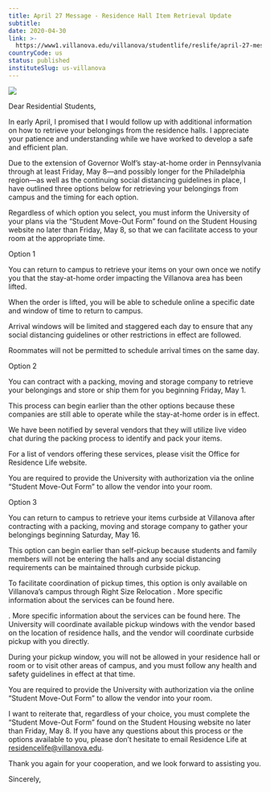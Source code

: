 ```yaml
---
title: April 27 Message - Residence Hall Item Retrieval Update
subtitle: 
date: 2020-04-30
link: >-
  https://www1.villanova.edu/villanova/studentlife/reslife/april-27-message-from-the-vice-president-for-student-life.html
countryCode: us
status: published
instituteSlug: us-villanova
---
```

![](https://www1.villanova.edu/etc/designs/villanova/favicon.ico)

Dear Residential Students,

In early April, I promised that I would follow up with additional information on how to retrieve your belongings from the residence halls. I appreciate your patience and understanding while we have worked to develop a safe and efficient plan.

Due to the extension of Governor Wolf’s stay-at-home order in Pennsylvania through at least Friday, May 8—and possibly longer for the Philadelphia region—as well as the continuing social distancing guidelines in place, I have outlined three options below for retrieving your belongings from campus and the timing for each option.

Regardless of which option you select, you must inform the University of your plans via the “Student Move-Out Form” found on the Student Housing website no later than Friday, May 8, so that we can facilitate access to your room at the appropriate time.

Option 1

You can return to campus to retrieve your items on your own once we notify you that the stay-at-home order impacting the Villanova area has been lifted.

When the order is lifted, you will be able to schedule online a specific date and window of time to return to campus.

Arrival windows will be limited and staggered each day to ensure that any social distancing guidelines or other restrictions in effect are followed.

Roommates will not be permitted to schedule arrival times on the same day.

Option 2

You can contract with a packing, moving and storage company to retrieve your belongings and store or ship them for you beginning Friday, May 1.

This process can begin earlier than the other options because these companies are still able to operate while the stay-at-home order is in effect.

We have been notified by several vendors that they will utilize live video chat during the packing process to identify and pack your items.

For a list of vendors offering these services, please visit the Office for Residence Life website.

You are required to provide the University with authorization via the online “Student Move-Out Form” to allow the vendor into your room.

Option 3

You can return to campus to retrieve your items curbside at Villanova after contracting with a packing, moving and storage company to gather your belongings beginning Saturday, May 16.

This option can begin earlier than self-pickup because students and family members will not be entering the halls and any social distancing requirements can be maintained through curbside pickup.

To facilitate coordination of pickup times, this option is only available on Villanova’s campus through Right Size Relocation . More specific information about the services can be found here.

. More specific information about the services can be found here. The University will coordinate available pickup windows with the vendor based on the location of residence halls, and the vendor will coordinate curbside pickup with you directly.

During your pickup window, you will not be allowed in your residence hall or room or to visit other areas of campus, and you must follow any health and safety guidelines in effect at that time.

You are required to provide the University with authorization via the online “Student Move-Out Form” to allow the vendor into your room.

I want to reiterate that, regardless of your choice, you must complete the “Student Move-Out Form” found on the Student Housing website no later than Friday, May 8. If you have any questions about this process or the options available to you, please don’t hesitate to email Residence Life at residencelife@villanova.edu.

Thank you again for your cooperation, and we look forward to assisting you.

Sincerely,
